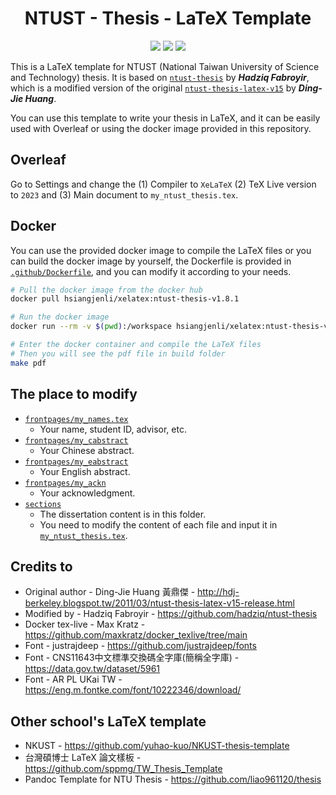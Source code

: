 <div align="center">
    <h1>NTUST - Thesis - LaTeX Template</h1>

[![](https://img.shields.io/badge/Docker-2CA5E0?style=for-the-badge&logo=docker&logoColor=white)](https://hub.docker.com/repository/docker/hsiangjenli/xelatex/general)
[![](https://img.shields.io/badge/Overleaf-47A141?style=for-the-badge&logo=Overleaf&logoColor=white)]()
[![](https://img.shields.io/badge/GitHub-100000?style=for-the-badge&logo=github&logoColor=white)](https://github.com/hsiangjenli/ntust-thesis-latex)

</div>

This is a LaTeX template for NTUST (National Taiwan University of Science and Technology) thesis. It is based on [`ntust-thesis`](https://github.com/hadziq/ntust-thesis) by ***Hadziq Fabroyir***, which is a modified version of the original [`ntust-thesis-latex-v15`](http://hdj-berkeley.blogspot.tw/2011/03/ntust-thesis-latex-v15-release.html) by ***Ding-Jie Huang***. 

You can use this template to write your thesis in LaTeX, and it can be easily used with Overleaf or using the docker image provided in this repository.

## Overleaf
Go to Settings and change the (1) Compiler to `XeLaTeX` (2) TeX Live version to `2023` and (3) Main document to `my_ntust_thesis.tex`.

## Docker
You can use the provided docker image to compile the LaTeX files or you can build the docker image by yourself, the Dockerfile is provided in [`.github/Dockerfile`](.github/Dockerfile), and you can modify it according to your needs.

```bash
# Pull the docker image from the docker hub
docker pull hsiangjenli/xelatex:ntust-thesis-v1.8.1

# Run the docker image
docker run --rm -v $(pwd):/workspace hsiangjenli/xelatex:ntust-thesis-v1.8.1

# Enter the docker container and compile the LaTeX files
# Then you will see the pdf file in build folder
make pdf
```

## The place to modify
- [`frontpages/my_names.tex`](frontpages/my_names.tex)  
   - Your name, student ID, advisor, etc.
- [`frontpages/my_cabstract`](frontpages/my_cabstract.tex)  
   - Your Chinese abstract.
 - [`frontpages/my_eabstract`](frontpages/my_eabstract.tex)  
   - Your English abstract.
 - [`frontpages/my_ackn`](frontpages/my_ackn.tex)  
   - Your acknowledgment.
- [`sections`](sections)  
   - The dissertation content is in this folder.  
   - You need to modify the content of each file and input it in [`my_ntust_thesis.tex`](my_ntust_thesis.tex).

## Credits to
- Original author - Ding-Jie Huang 黃鼎傑 - http://hdj-berkeley.blogspot.tw/2011/03/ntust-thesis-latex-v15-release.html
- Modified by - Hadziq Fabroyir - https://github.com/hadziq/ntust-thesis
- Docker tex-live - Max Kratz - https://github.com/maxkratz/docker_texlive/tree/main
- Font - justrajdeep - https://github.com/justrajdeep/fonts
- Font - CNS11643中文標準交換碼全字庫(簡稱全字庫) - https://data.gov.tw/dataset/5961
- Font - AR PL UKai TW - https://eng.m.fontke.com/font/10222346/download/

## Other school's LaTeX template
- NKUST - https://github.com/yuhao-kuo/NKUST-thesis-template
- 台灣碩博士 LaTeX 論文樣板 - https://github.com/sppmg/TW_Thesis_Template
- Pandoc Template for NTU Thesis - https://github.com/liao961120/thesis
